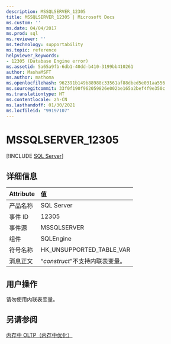 ```yaml
---
description: MSSQLSERVER_12305
title: MSSQLSERVER_12305 | Microsoft Docs
ms.custom: ''
ms.date: 04/04/2017
ms.prod: sql
ms.reviewer: ''
ms.technology: supportability
ms.topic: reference
helpviewer_keywords:
- 12305 (Database Engine error)
ms.assetid: 5a65a9fb-6db1-40dd-b410-3199bb410261
author: MashaMSFT
ms.author: mathoma
ms.openlocfilehash: 962391b149b88988c33561af88dbed5e031aa556
ms.sourcegitcommit: 33f0f190f962059826e002be165a2bef4f9e350c
ms.translationtype: HT
ms.contentlocale: zh-CN
ms.lasthandoff: 01/30/2021
ms.locfileid: "99197107"
---
```

# <a name="mssqlserver_12305"></a>MSSQLSERVER_12305
 [!INCLUDE [SQL Server](../../includes/applies-to-version/sqlserver.md)]
  
## <a name="details"></a>详细信息  
  
| Attribute | 值 |  
| :-------- | :---- |  
|产品名称|SQL Server|  
|事件 ID|12305|  
|事件源|MSSQLSERVER|  
|组件|SQLEngine|  
|符号名称|HK_UNSUPPORTED_TABLE_VAR|  
|消息正文|“*construct*”不支持内联表变量。|  
  
## <a name="user-action"></a>用户操作  
请勿使用内联表变量。  
  
## <a name="see-also"></a>另请参阅  
[内存中 OLTP（内存中优化）](~/relational-databases/in-memory-oltp/in-memory-oltp-in-memory-optimization.md)  
  
